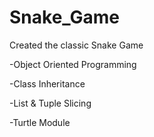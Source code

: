 # Snake_Game
Created the classic Snake Game


-Object Oriented Programming

-Class Inheritance

-List & Tuple Slicing

-Turtle Module
